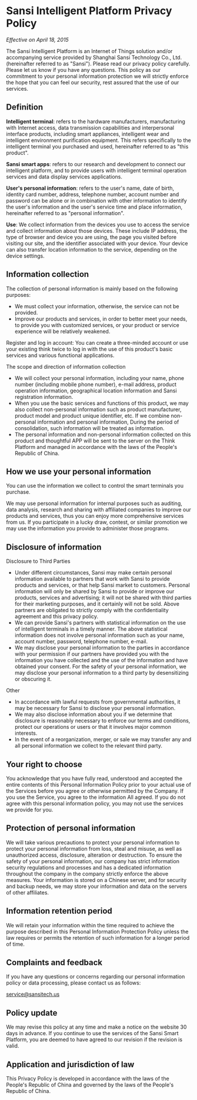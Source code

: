 # Sansi Intelligent Platform Privacy Policy

*Effective on April 18, 2015*

The Sansi Intelligent Platform is an Internet of Things solution and/or accompanying service provided by Shanghai Sansi Technology Co., Ltd. (hereinafter referred to as "Sansi"). Please read our privacy policy carefully. Please let us know if you have any questions. This policy as our commitment to your personal information protection we will strictly enforce the hope that you can feel our security, rest assured that the use of our services.

## Definition

**Intelligent terminal**: refers to the hardware manufacturers, manufacturing with Internet access, data transmission capabilities and interpersonal interface products, including smart appliances, intelligent wear and intelligent environment purification equipment. This refers specifically to the intelligent terminal you purchased and used, hereinafter referred to as "this product".

**Sansi smart apps**: refers to our research and development to connect our intelligent platform, and to provide users with intelligent terminal operation services and data display services applications.

**User's personal information**: refers to the user's name, date of birth, identity card number, address, telephone number, account number and password can be alone or in combination with other information to identify the user's information and the user's service time and place information, hereinafter referred to as "personal information".

**Use**: We collect information from the devices you use to access the service and collect information about those devices. These include IP address, the type of browser and device you are using, the page you visited before visiting our site, and the identifier associated with your device. Your device can also transfer location information to the service, depending on the device settings.

## Information collection

The collection of personal information is mainly based on the following purposes:

- We must collect your information, otherwise, the service can not be provided.
- Improve our products and services, in order to better meet your needs, to provide you with customized services, or your product or service experience will be relatively weakened.

Register and log in account: You can create a three-minded account or use your existing think twice to log in with the use of this product's basic services and various functional applications.

The scope and direction of information collection

- We will collect your personal information, including your name, phone number (including mobile phone number), e-mail address, product operation information, geographical location information and Sansi registration information.
- When you use the basic services and functions of this product, we may also collect non-personal information such as product manufacturer, product model and product unique identifier, etc. If we combine non-personal information and personal information, During the period of consolidation, such information will be treated as information.
- The personal information and non-personal information collected on this product and thoughtful APP will be sent to the server on the Think Platform and managed in accordance with the laws of the People's Republic of China.

## How we use your personal information

You can use the information we collect to control the smart terminals you purchase.

We may use personal information for internal purposes such as auditing, data analysis, research and sharing with affiliated companies to improve our products and services, thus you can enjoy more comprehensive services from us. If you participate in a lucky draw, contest, or similar promotion we may use the information you provide to administer those programs.

## Disclosure of information

Disclosure to Third Parties

- Under different circumstances, Sansi may make certain personal information available to partners that work with Sansi to provide products and services, or that help Sansi market to customers. Personal information will only be shared by Sansi to provide or improve our products, services and advertising; it will not be shared with third parties for their marketing purposes, and it certainly will not be sold. Above partners are obligated to strictly comply with the confidentiality agreement and this privacy policy.
- We can provide Sansi's partners with statistical information on the use of intelligent terminals in a timely manner. The above statistical information does not involve personal information such as your name, account number, password, telephone number, e-mail.
- We may disclose your personal information to the parties in accordance with your permission if our partners have provided you with the information you have collected and the use of the information and have obtained your consent. For the safety of your personal information, we may disclose your personal information to a third party by desensitizing or obscuring it.

Other

- In accordance with lawful requests from governmental authorities, it may be necessary for Sansi to disclose your personal information.
- We may also disclose information about you if we determine that disclosure is reasonably necessary to enforce our terms and conditions, protect our operations or users or that it involves major common interests.
- In the event of a reorganization, merger, or sale we may transfer any and all personal information we collect to the relevant third party.

## Your right to choose

You acknowledge that you have fully read, understood and accepted the entire contents of this Personal Information Policy prior to your actual use of the Services before you agree or otherwise permitted by the Company. If you use the Service, you agree to the information All agreed. If you do not agree with this personal information policy, you may not use the services we provide for you.

## Protection of personal information

We will take various precautions to protect your personal information to protect your personal information from loss, steal and misuse, as well as unauthorized access, disclosure, alteration or destruction. To ensure the safety of your personal information, our company has strict information security regulations and processes and has a dedicated information throughout the company in the company strictly enforce the above measures. Your information is stored on a Chinese server, and for security and backup needs, we may store your information and data on the servers of other affiliates.

## Information retention period

We will retain your information within the time required to achieve the purpose described in this Personal Information Protection Policy unless the law requires or permits the retention of such information for a longer period of time.

## Complaints and feedback

If you have any questions or concerns regarding our personal information policy or data processing, please contact us as follows:

<service@sansitech.us>

## Policy update

We may revise this policy at any time and make a notice on the website 30 days in advance. If you continue to use the services of the Sansi Smart Platform, you are deemed to have agreed to our revision if the revision is valid.

## Application and jurisdiction of law

This Privacy Policy is developed in accordance with the laws of the People's Republic of China and governed by the laws of the People's Republic of China.

